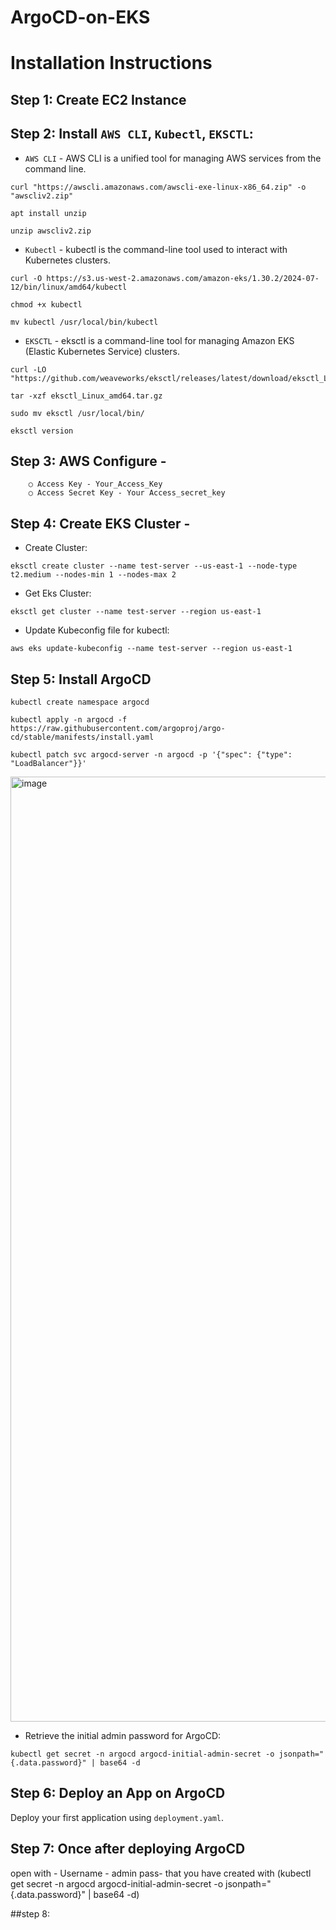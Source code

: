 # ArgoCD-on-EKS
# Installation Instructions

## Step 1: Create EC2 Instance
    
## Step 2: Install ```AWS CLI```, ```Kubectl```, ```EKSCTL```:
- ```AWS CLI``` - AWS CLI is a unified tool for managing AWS services from the command line.

```
curl "https://awscli.amazonaws.com/awscli-exe-linux-x86_64.zip" -o "awscliv2.zip"

apt install unzip

unzip awscliv2.zip
```

- ```Kubectl``` - kubectl is the command-line tool used to interact with Kubernetes clusters.
```
curl -O https://s3.us-west-2.amazonaws.com/amazon-eks/1.30.2/2024-07-12/bin/linux/amd64/kubectl

chmod +x kubectl

mv kubectl /usr/local/bin/kubectl
```    
- ```EKSCTL``` - eksctl is a command-line tool for managing Amazon EKS (Elastic Kubernetes Service) clusters.
```
curl -LO "https://github.com/weaveworks/eksctl/releases/latest/download/eksctl_Linux_amd64.tar.gz"

tar -xzf eksctl_Linux_amd64.tar.gz

sudo mv eksctl /usr/local/bin/

eksctl version
```
## Step 3: AWS Configure - 
        ○ Access Key - Your_Access_Key
        ○ Access Secret Key - Your Access_secret_key
        
## Step 4: Create EKS Cluster -
- Create Cluster:
```
eksctl create cluster --name test-server --us-east-1 --node-type t2.medium --nodes-min 1 --nodes-max 2
```

- Get Eks Cluster:
```
eksctl get cluster --name test-server --region us-east-1
```
- Update Kubeconfig file for  kubectl:
```
aws eks update-kubeconfig --name test-server --region us-east-1
```
## Step 5: Install ArgoCD
```
kubectl create namespace argocd

kubectl apply -n argocd -f https://raw.githubusercontent.com/argoproj/argo-cd/stable/manifests/install.yaml

kubectl patch svc argocd-server -n argocd -p '{"spec": {"type": "LoadBalancer"}}'
```

<img width="1512" alt="image" src="https://github.com/user-attachments/assets/db9cb295-a999-4bc1-bb51-9559ac594e0e" />



- Retrieve the initial admin password for ArgoCD:
```
kubectl get secret -n argocd argocd-initial-admin-secret -o jsonpath="{.data.password}" | base64 -d
```   
## Step 6: Deploy an App on ArgoCD
Deploy your first application using ```deployment.yaml```.

## Step 7: Once after deploying ArgoCD 
open with - Username - admin
             pass- that you have created with (kubectl get secret -n argocd argocd-initial-admin-secret -o jsonpath="{.data.password}" | base64 -d)

##step 8: 
